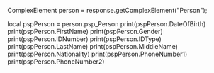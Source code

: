 ComplexElement person = response.getComplexElement("Person");


local pspPerson = person.psp_Person
print(pspPerson.DateOfBirth)
print(pspPerson.FirstName)
print(pspPerson.Gender)
print(pspPerson.IDNumber)
print(pspPerson.IDType)
print(pspPerson.LastName)
print(pspPerson.MiddleName)
print(pspPerson.Nationality)
print(pspPerson.PhoneNumber1)
print(pspPerson.PhoneNumber2)

